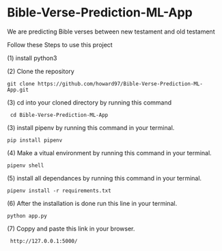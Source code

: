 # Bible-Verse-Prediction-ML-App

We are predicting Bible verses between new testament and old testament

Follow these Steps to use this project

(1) install python3

(2) Clone the repository

    git clone https://github.com/howard97/Bible-Verse-Prediction-ML-App.git
 
(3) cd into your cloned directory by running this command

     cd Bible-Verse-Prediction-ML-App
  
(3) install pipenv by running this command in your terminal.

    pip install pipenv

(4) Make a vitual environment by running this command in your terminal.

    pipenv shell

(5) install all dependances by running this command in your terminal.

    pipenv install -r requirements.txt

(6) After the installation is done run this line in your terminal.

    python app.py
    
 (7) Coppy and paste this link in your browser.

     http://127.0.0.1:5000/ 
